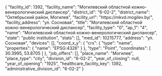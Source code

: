 {
    "facility_id": 1392,
    "facility_name": "Могилевский областной кожно-венерологический диспансер",
    "district_id": "6-02-2",
    "district_name": "Октябрьский район, Могилев",
    "facility_url": "https:\/\/mkvd.mogilev.by\/",
    "facility_address": "ул. Сосновая",
    "title": "Могилевский областной кожно-венерологический диспансер",
    "facility_type": "0",
    "ap_1": "4",
    "name": "Могилевский областной кожно-венерологический диспансер",
    "state": "public institution",
    "stats": [],
    "med_id": 10215777,
    "address": "ул. Сосновая",
    "devices": [],
    "coord_x_y": {
        "crs": {
            "type": "name",
            "properties": {
                "name": "EPSG:4326"
            }
        },
        "type": "Point",
        "coordinates": [
            30.3995,
            53.8705
        ]
    },
    "job_offers": [],
    "place_name": "Могилев",
    "place_type": "city",
    "division_id": "6-02-2",
    "year_of_closing": null,
    "year_of_opening": "1925",
    "healthcare_facility_key": 1392,
    "administrative_division_id": "6-02-2"
}